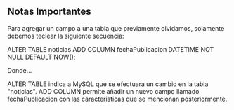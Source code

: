 ## Notas Importantes

Para agregar un campo a una tabla que previamente olvidamos, solamente
debemos teclear la siguiente secuencia:

ALTER TABLE noticias ADD COLUMN fechaPublicacion DATETIME NOT NULL DEFAULT NOW();

Donde...

ALTER TABLE indica a MySQL que se efectuara un cambio en la tabla "noticias". ADD COLUMN permite añadir un nuevo campo llamado fechaPublicacion con las caracteristicas que se mencionan posteriormente.